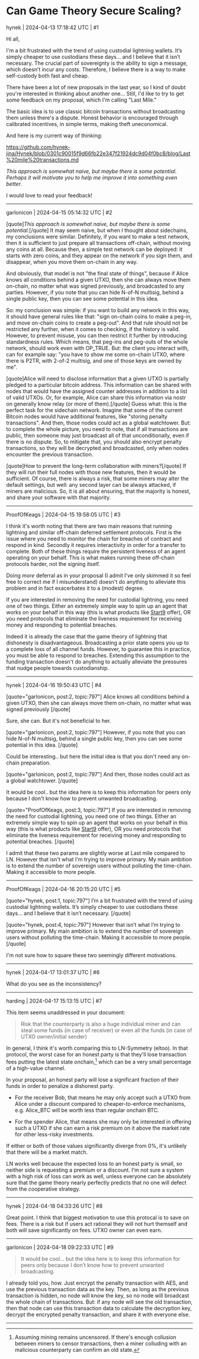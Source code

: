 # Can Game Theory Secure Scaling?

hynek | 2024-04-13 17:18:42 UTC | #1

Hi all,

I'm a bit frustrated with the trend of using custodial lightning wallets. It’s simply cheaper to use custodians these days... and I believe that it isn’t necessary. The crucial part of sovereignty is the ability to sign a message, which doesn’t incur any costs. Therefore, I believe there is a way to make self-custody both fast and cheap.

There have been a lot of new proposals in the last year, so I kind of doubt you're interested in thinking about another one... Still, I'd like to try to get some feedback on my proposal, which I'm calling "Last Mile."

The basic idea is to use classic bitcoin transactions without broadcasting them unless there's a dispute. Honest behavior is encouraged through calibrated incentives, in simple terms, making theft uneconomical.

And here is my current way of thinking:

https://github.com/hynek-jina/Hynek/blob/0301c90015f9d66fb22e347f21924dc9d04f0bc8/blog/Last%20mile%20transactions.md

*This approach is somewhat naive, but maybe there is some potential. Perhaps it will motivate you to help me improve it into something even better.*

I would love to read your feedback!

-------------------------

garlonicon | 2024-04-15 05:14:32 UTC | #2

[quote]*This approach is somewhat naive, but maybe there is some potential.*[/quote]
It may seem naive, but when I thought about sidechains, my conclusions were similar. Definitely, if you want to make a test network, then it is sufficient to just prepare all transactions off-chain, without moving any coins at all. Because then, a simple test network can be deployed: it starts with zero coins, and they appear on the network if you sign them, and disappear, when you move them on-chain in any way.

And obviously, that model is not "the final state of things", because if Alice knows all conditions behind a given UTXO, then she can always move them on-chain, no matter what was signed previously, and broadcasted to any parties. However, if you note that you can hide N-of-N multisig, behind a single public key, then you can see some potential in this idea.

So: my conclusion was simple: if you want to build any network in this way, it should have general rules like that: "sign on-chain coins to make a peg-in, and move on-chain coins to create a peg-out". And that rule should not be restricted any further, when it comes to checking, if the history is valid. However, to prevent misuse, you can then restrict it further by introducing standardness rules. Which means, that peg-ins and peg-outs of the whole network, should work even with OP_TRUE. But: the client you interact with, can for example say: "you have to show me some on-chain UTXO, where there is P2TR, with 2-of-2 multisig, and one of those keys are owned by me".

[quote]Alice will need to disclose information that a given UTXO is partially pledged to a particular bitcoin address. This information can be shared with nodes that would have the assigned counter addresses in addition to a list of valid UTXOs. Or, for example, Alice can share this information via nostr on generally know relay (or more of them).[/quote]
Guess what: this is the perfect task for the sidechain network. Imagine that some of the current Bitcoin nodes would have additional features, like "storing penalty transactions". And then, those nodes could act as a global watchtower. But: to complete the whole picture, you need to note, that if all transactions are public, then someone may just broadcast all of that unconditionally, even if there is no dispute. So, to mitigate that, you should also encrypt penalty transactions, so they will be decrypted and broadcasted, only when nodes encounter the previous transaction.

[quote]How to prevent the long-term collaboration with miners?[/quote]
If they will run their full nodes with those new features, then it would be sufficient. Of course, there is always a risk, that some miners may alter the default settings, but well: any second layer can be always attacked, if miners are malicious. So, it is all about ensuring, that the majority is honest, and share your software with that majority.

-------------------------

ProofOfKeags | 2024-04-15 19:58:05 UTC | #3

I think it's worth noting that there are two main reasons that running lightning and similar off-chain deferred settlement protocols. First is the issue where you need to monitor the chain for breaches of contract and respond in kind. Secondly it requires interactivity in order for a transfer to complete. Both of these things require the persistent liveness of an agent operating on your behalf. This is what makes running these off-chain protocols harder, not the signing itself.

Doing *more* deferral as in your proposal (I admit I've only skimmed it so feel free to correct me if I misunderstand) doesn't do anything to alleviate this problem and in fact exacerbates it to a (modest) degree.

If you are interested in removing the need for custodial lightning, you need one of two things. Either an extremely simple way to spin up an agent that works on your behalf in this way (this is what products like [Start9](https://marketplace.start9.com/lnd) offer), OR you need protocols that eliminate the liveness requirement for receiving money and responding to potential breaches.

Indeed it is already the case that the game theory of lightning that dishonesty is disadvantageous. Broadcasting a prior state opens you up to a complete loss of all channel funds. However, to guarantee this in practice, you must be able to respond to breaches. Extending this assumption to the funding transaction doesn't do anything to actually alleviate the pressures that nudge people towards custodianship.

-------------------------

hynek | 2024-04-16 19:50:43 UTC | #4

[quote="garlonicon, post:2, topic:797"]
Alice knows all conditions behind a given UTXO, then she can always move them on-chain, no matter what was signed previously
[/quote]

Sure, she can. But it's not beneficial to her.

[quote="garlonicon, post:2, topic:797"]
However, if you note that you can hide N-of-N multisig, behind a single public key, then you can see some potential in this idea.
[/quote]

Could be interesting.. but here the initial idea is that you don't need any on-chain preparation.

[quote="garlonicon, post:2, topic:797"]
And then, those nodes could act as a global watchtower.
[/quote]

It would be cool.. but the idea here is to keep this information for peers only because I don't know how to prevent unwanted broadcasting.

[quote="ProofOfKeags, post:3, topic:797"]
If you are interested in removing the need for custodial lightning, you need one of two things. Either an extremely simple way to spin up an agent that works on your behalf in this way (this is what products like [Start9](https://marketplace.start9.com/lnd) offer), OR you need protocols that eliminate the liveness requirement for receiving money and responding to potential breaches.
[/quote]

I admit that these two params are slightly worse at Last mile compared to LN. However that isn't what I'm trying to improve primary. My main ambition is to extend the number of sovereign users without polluting the time-chain. Making it accessible to more people.

-------------------------

ProofOfKeags | 2024-04-16 20:15:20 UTC | #5

[quote="hynek, post:1, topic:797"]
I’m a bit frustrated with the trend of using custodial lightning wallets. It’s simply cheaper to use custodians these days… and I believe that it isn’t necessary.
[/quote]

[quote="hynek, post:4, topic:797"]
However that isn’t what I’m trying to improve primary. My main ambition is to extend the number of sovereign users without polluting the time-chain. Making it accessible to more people.
[/quote]

I'm not sure how to square these two seemingly different motivations.

-------------------------

hynek | 2024-04-17 13:01:37 UTC | #6

What do you see as the inconsistency?

-------------------------

harding | 2024-04-17 15:13:15 UTC | #7

This item seems unaddressed in your document:

> Risk that the counterparty is also a huge individual miner and can steal some funds (in case of receiver) or even all the funds (in case of UTXO owner/initial sender)

In general, I think it's worth comparing this to LN-Symmetry (eltoo).  In that protocol, the worst case for an honest party is that they'll lose transaction fees putting the latest state onchain,[^1] which can be a very small percentage of a high-value channel.

In your proposal, an honest party will lose a significant fraction of their funds in order to penalize a dishonest party.

- For the receiver Bob, that means he may only accept such a UTXO from Alice under a discount compared to cheaper-to-enforce mechanisms, e.g. Alice_BTC will be worth less than regular onchain BTC.

- For the spender Alice, that means she may only be interested in offering such a UTXO if she can earn a risk premium on it above the market rate for other less-risky investments.

If either or both of those values significantly diverge from 0%, it's unlikely that there will be a market match.

LN works well because the expected loss to an honest party is small, so neither side is requesting a premium or a discount.  I'm not sure a system with a high risk of loss can work as well, unless everyone can be absolutely sure that the game theory nearly perfectly predicts that no one will defect from the cooperative strategy.

[^1]: Assuming mining remains uncensored.  If there's enough collusion between miners to censor transactions, then a miner colluding with an malicious counterparty can confirm an old state.

-------------------------

hynek | 2024-04-18 04:33:26 UTC | #8

Great point.
I think that biggest motivation to use this protocal is to save on fees. There is a risk but if users act rational they will not hurt themself and both will save significantly on fees. UTXO owner can even earn.

-------------------------

garlonicon | 2024-04-18 09:22:33 UTC | #9

> It would be cool… but the idea here is to keep this information for peers only because I don’t know how to prevent unwanted broadcasting.

I already told you, how. Just encrypt the penalty transaction with AES, and use the previous transaction data as the key. Then, as long as the previous transaction is hidden, no node will know the key, so no node will broadcast the whole chain of transactions. But: if any node will see the old transaction, then that node can use this transaction data to calculate the decryption key, decrypt the encrypted penalty transaction, and share it with everyone else.

-------------------------

